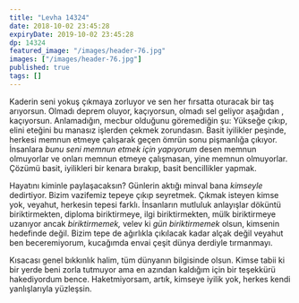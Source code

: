 ```yaml
---
title: "Levha 14324"
date: 2018-10-02 23:45:28
expiryDate: 2019-10-02 23:45:28
dp: 14324
featured_image: "/images/header-76.jpg"
images: ["/images/header-76.jpg"]
published: true
tags: []
---
```




Kaderin seni yokuş çıkmaya zorluyor ve sen her fırsatta oturacak bir taş
arıyorsun. Olmadı deprem oluyor, kaçıyorsun, olmadı sel geliyor aşağıdan ,
kaçıyorsun. Anlamadığın, mecbur olduğunu göremediğin şu: Yükseğe çıkıp, elini
eteğini bu manasız işlerden çekmek zorundasın. Basit iyilikler peşinde, herkesi
memnun etmeye çalışarak geçen ömrün sonu pişmanlığa çıkıyor. İnsanlara *bunu
seni memnun etmek için yapıyorum* desen memnun olmuyorlar ve onları memnun
etmeye çalışmasan, yine memnun olmuyorlar. Çözümü basit, iyilikleri bir kenara
bırakıp, basit bencillikler yapmak.

Hayatını kiminle paylaşacaksın? Günlerin aktığı minval bana *kimseyle*
dedirtiyor. Bizim vazifemiz tepeye çıkıp seyretmek. Çıkmak isteyen kimse yok,
veyahut, herkesin tepesi farklı. İnsanların mutluluk anlayışlar döküntü
biriktirmekten, diploma biriktirmeye, ilgi biriktirmekten, mülk biriktirmeye
uzanıyor ancak *biriktirmemek,* velev ki *gün biriktirmemek* olsun, kimsenin
hedefinde değil. Bizim tepe de ağırlıkla çıkılacak kadar alçak değil veyahut ben
beceremiyorum, kucağımda envai çeşit dünya derdiyle tırmanmayı.

Kısacası genel bıkkınlık halim, tüm dünyanın bilgisinde olsun. Kimse tabii ki
bir yerde beni zorla tutmuyor ama en azından kaldığım için bir teşekkürü
hakediyordum bence. Haketmiyorsam, artık, kimseye iyilik yok, herkes kendi
yanlışlarıyla yüzleşsin.

